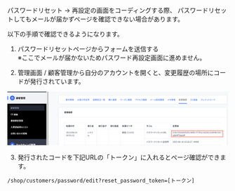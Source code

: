 パスワードリセット → 再設定の画面をコーディングする際、
パスワードリセットしてもメールが届かずページを確認できない場合があります。

以下の手順で確認できるようになります。

1. パスワードリセットページからフォームを送信する<br>
    ※ここでメールが届かないためパスワード再設定画面に進めません。

2. 管理画面 / 顧客管理から自分のアカウントを開くと、変更履歴の場所にコードが発行されています。

![管理画面](img/pw_reset_manual_01.png)

3. 発行されたコードを下記URLの「トークン」に入れるとページ確認ができます。

`/shop/customers/password/edit?reset_password_token=[トークン]`

